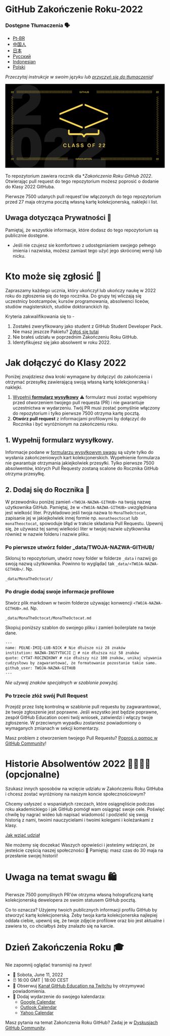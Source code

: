 # GitHub Zakończenie Roku-2022

### Dostępne Tłumaczenia 🗣

* [Pt-BR](https://bit.ly/3LI8kAc)
* [中国人](https://bit.ly/3kE3Ezc)
* [日本](https://bit.ly/38TCVfm)
* [Русский](https://bit.ly/3w7d7EL) 
* [Indonesian](https://bit.ly/3yeTRrI)
* [Polski](./translations/README.pl.md)

*Przeczytaj instrukcje w swoim języku lub [przyczyń się do tłumaczenia](translations/README.md)!*

![2022-github-graduation-social-card-1](/assets/GHG_Blog_1.jpg)



To repozytorium zawiera rocznik dla **Zakończenia Roku GitHub 2022*. Otwierając pull request do tego repozytorium możesz poprosić o dodanie do Klasy 2022 GitHuba.

Pierwsze 7500 udanych pull request'ów włączonych do tego repozytorium przed 27 maja otrzyma pocztą własną kartę kolekcjonerską, naklejki i list.


## Uwaga dotycząca Prywatności 👀 
Pamiętaj, że wszystkie informacje, które dodasz do tego repozytorium są publicznie dostępne.

- Jeśli nie czujesz sie komfortowo z udostępnianiem swojego pełnego imienia i nazwiska, możesz zamiast tego użyć jego skróconej wersji lub nicku.

# Kto może się zgłosić 📝
Zapraszamy każdego ucznia, który ukończył lub ukończy naukę w 2022 roku do zgłoszenia się do tego rocznika. Do grupy tej wliczają się uczestnicy bootcampów, kursów programowania, absolwenci liceów, studiów magisterskich, studiów doktoranckich itp.   

Kryteria zakwalifikowania się to -
1. Zostałeś zweryfikowany jako student z GitHub Student Developer Pack. Nie masz jeszcze Pakietu? [Zgłoś się tutaj](https://education.github.com/discount_requests/student_application?tum_source=2022-06-11-GitHubGraduation)
2. Nie brałeś udziału w poprzednim Zakończeniu Roku GitHub.
3. Identyfikujesz się jako absolwent w roku 2022.

# Jak dołączyć do Klasy 2022
Poniżej znajdziesz dwa kroki wymagane by dołączyć do zakończenia i otrzymać przesyłkę zawierającą swoją własną kartę kolekcjonerską i naklejki.
1. [Wypełnij **formularz wysyłkowy**](https://airtable.com/shrVMo8ItH4wjsO9f)
 ⚠️ formularz musi zostać wypełniony przed otworzeniem twojego pull requesta (PR) i nie gwarantuje uczestnictwa w wydarzeniu. Twój PR musi zostać pomyślnie włączony do repozytorium i tylko pierwsze 7500 otrzyma kartę pocztą.
2. **Otwórz pull request** z informacjami profilowymi by dołączyć do Rocznika i być wyróżnionym na zakończeniu roku.

## 1. Wypełnij formularz wysyłkowy.
Informacje podane w [formularzu wysyłkowym swagu](https://airtable.com/shrVMo8ItH4wjsO9f) są użyte tylko do wysłania zakończeniowych kart kolekcjonerskich. Wypełnienie formularza nie gwarantuje otrzymania jakiejkolwiek przesyłki. Tylko pierwsze 7500 absolwentów, których Pull Requesty zostaną scalone do Rocznika GitHub otrzyma przesyłkę.

## 2. Dodaj się do Rocznika 🏫
W przewodniku poniżej zamień `<TWOJA-NAZWA-GITHUB>` na twoją nazwę użytkownika GitHub. Pamiętaj, że w `<TWOJA-NAZWA-GITHUB>` uwzględniana jest wielkość liter. Przykładowo jeśli twoja nazwa to `MonaTheOctocat`, zapisanie jej w jakiejkolwiek innej formie np. `monatheoctocat` lub `monaTheoctocat`, spowoduje błąd w trakcie składania Pull Requestu. Upewnij się, że używasz tej samej wielkości liter w twojej nazwie użytkownika również w nazwie folderu i nazwie pliku.

### Po pierwsze utwórz folder _data/TWOJA-NAZWA-GITHUB/
Sklonuj to repozytorium, utwórz nowy folder w folderze `_data` i nazwij go swoją nazwą użytkownika. Powinno to wyglądać tak `_data/<TWOJA-NAZWA-GITHUB>/`. Np.

```
_data/MonaTheOctocat/
```
### Po drugie dodaj swoje informacje profilowe
Stwórz plik markdown w twoim folderze używając konwencji `<TWOJA-NAZWA-GITHUB>.md`. Np.

```
_data/MonaTheOctocat/MonaTheOctocat.md
```
Skopiuj poniższy szablon do swojego pliku i zamień boilerplate na twoje dane.
```
---
name: PEŁNE-IMIĘ-LUB-NICK # Nie dłuższe niż 28 znaków
institution: NAZWA-INSTYTUCJI 🚩 # nie dłuższa niż 58 znaków
quote: CYTAT-ROCZNIKOWY # nie dłuższy niż 100 znaków, unikaj używania cudzysłowu by zagwarantować, że formatowanie pozostanie takie samo.
github_user: TWOJA-NAZWA-GITHUB
---
```

_Nie używaj znaków specjalnych w szablonie powyżej._

### Po trzecie złóż swój Pull Request
Przejdź przez listę kontrolną w szablonie pull requestu by zagwarantować, że twoje zgłoszenie jest poprawne. Jeśli wszystko jest będzie poprawne, zespół GitHub Education oceni twój wniosek, zatwierdzi i włączy twoje zgłoszenie. W przeciwnym wypadku zostaniesz powiadomiony o wymaganych zmianach w sekcji komentarzy.

Masz problem z otworzeniem twojego Pull Requestu? [Poproś o pomoc w GitHub Community](https://github.com/orgs/github-community/discussions/categories/github-education)!

# Historie Absolwentów 2022 👩‍🏫👨‍🏫 (opcjonalne)
Szukasz innych sposobów na wzięcie udziału w Zakończeniu Roku GitHuba i chcesz zostać wyróżniony na naszym koncie społecznościowym?

Chcemy usłyszeć o wspaniałych rzeczach, które osiągnęliście podczas roku akademickiego i jak GitHub pomógł wam osiągnąć swoje cele. Poświęć chwilę by nagrać wideo lub napisać wiadomość i podzielić się swoją historią z nami, twoimi nauczycielami i twoimi kolegami i koleżankami z klasy.

[Jak wziąć udział](https://drive.google.com/file/d/1AcgUKLXx6WIC5s4eanzOfj8EsiYHARrt/view?usp=sharing)

Nie możemy się doczekać Waszych opowieści i jesteśmy wdzięczni, że jesteście częścią naszej społeczności 💖
Pamiętaj: masz czas do 30 maja na przesłanie swojej historii!
 


# Uwaga na temat swagu 🛍
Pierwsze 7500 pomyślnych PR'ów otrzyma własną holograficzną kartę kolekcjonerską dewelopera ze swoim statusem GitHub pocztą.

Co to oznacza? Użyjemy twoich publicznych informacji profilu GitHub by stworzyć kartę kolekcjonerską. Żeby twoja karta kolekcjonerska najlepiej oddała ciebie, upewnij się, że twoje zdjęcie profilowe oraz bio jest aktualne i zawiera to, co chciałbyś żeby znalazło się na karcie.

# Dzień Zakończenia Roku 🎓
Nie zapomnij oglądać transmisji na żywo!

- 📆 Sobota, June 11, 2022
- ⏰ 16:00 GMT | 18:00 CEST
- 📍 Obserwuj [Kanał GitHub Education na Twitchu](https://twitch.tv/githubeducation) by otrzymywać powiadomienia.
- 📎 Dodaj wydarzenie do swojego kalendarza:
  - [Google Calendar](https://calendar.google.com/calendar/render?action=TEMPLATE&dates=20220611T160000Z%2F20220611T180000Z&details=&location=https%3A%2F%2Fwww.twitch.tv%2Fgithubeducation&text=%F0%9F%8E%89%F0%9F%8E%8A%20GitHub%20Graduation%202022%20%F0%9F%8E%89%F0%9F%8E%8A)
  - [Outlook Calendar](https://outlook.live.com/calendar/0/deeplink/compose?allday=false&body=&enddt=2022-06-11T18%3A00%3A00%2B00%3A00&location=https%3A%2F%2Fwww.twitch.tv%2Fgithubeducation&path=%2Fcalendar%2Faction%2Fcompose&rru=addevent&startdt=2022-06-11T16%3A00%3A00%2B00%3A00&subject=%F0%9F%8E%89%F0%9F%8E%8A%20GitHub%20Graduation%202022%20%F0%9F%8E%89%F0%9F%8E%8A)
  - [Yahoo Calendar](https://calendar.yahoo.com/?desc=&dur=&et=20220611T180000Z&in_loc=https%3A%2F%2Fwww.twitch.tv%2Fgithubeducation&st=20220611T160000Z&title=%F0%9F%8E%89%F0%9F%8E%8A%20GitHub%20Graduation%202022%20%F0%9F%8E%89%F0%9F%8E%8A&v=60)


Masz pytania na temat Zakończenia Roku GitHub? Zadaj je w [Dyskusjach GitHub Community](https://github.com/orgs/github-community/discussions/categories/github-education).
